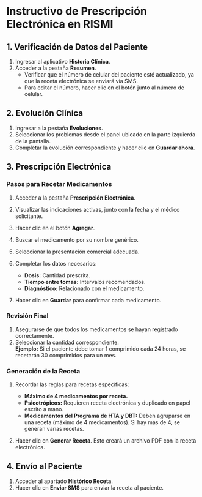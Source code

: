 # **Instructivo de Prescripción Electrónica en RISMI**

## **1. Verificación de Datos del Paciente**
1. Ingresar al aplicativo **Historia Clínica**.
2. Acceder a la pestaña **Resumen**.
   - Verificar que el número de celular del paciente esté actualizado, ya que la receta electrónica se enviará vía SMS.
   - Para editar el número, hacer clic en el botón junto al número de celular.

## **2. Evolución Clínica**
1. Ingresar a la pestaña **Evoluciones**.
2. Seleccionar los problemas desde el panel ubicado en la parte izquierda de la pantalla.
3. Completar la evolución correspondiente y hacer clic en **Guardar ahora**.

## **3. Prescripción Electrónica**
### **Pasos para Recetar Medicamentos**
1. Acceder a la pestaña **Prescripción Electrónica**.
2. Visualizar las indicaciones activas, junto con la fecha y el médico solicitante.
3. Hacer clic en el botón **Agregar**.
4. Buscar el medicamento por su nombre genérico.
5. Seleccionar la presentación comercial adecuada.
6. Completar los datos necesarios:
   - **Dosis:** Cantidad prescrita.
   - **Tiempo entre tomas:** Intervalos recomendados.
   - **Diagnóstico:** Relacionado con el medicamento.

7. Hacer clic en **Guardar** para confirmar cada medicamento.

### **Revisión Final**
1. Asegurarse de que todos los medicamentos se hayan registrado correctamente.
2. Seleccionar la cantidad correspondiente.  
   **Ejemplo:** Si el paciente debe tomar 1 comprimido cada 24 horas, se recetarán 30 comprimidos para un mes.

### **Generación de la Receta**
1. Recordar las reglas para recetas específicas:
   - **Máximo de 4 medicamentos por receta.**
   - **Psicotrópicos:** Requieren receta electrónica y duplicado en papel escrito a mano.
   - **Medicamentos del Programa de HTA y DBT:** Deben agruparse en una receta (máximo de 4 medicamentos). Si hay más de 4, se generan varias recetas.

2. Hacer clic en **Generar Receta**. Esto creará un archivo PDF con la receta electrónica.

## **4. Envío al Paciente**
1. Acceder al apartado **Histórico Receta**.
2. Hacer clic en **Enviar SMS** para enviar la receta al paciente.
